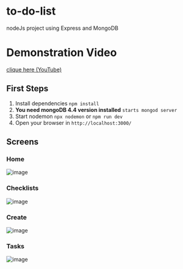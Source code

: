 # to-do-list
nodeJs project using Express and MongoDB

# Demonstration Video
[clique here (YouTube)](https://youtu.be/7Ink3ejHE6A "clique here (YouTube)")

## First Steps

1. Install dependencies 
`npm install`
1. **You need mongoDB 4.4 version installed**
`starts mongod server`
1. Start nodemon
`npx nodemon` or `npm run dev`
4. Open your browser in
`http://localhost:3000/`



## Screens

### Home
![image](https://user-images.githubusercontent.com/65058505/181757470-31b75862-3827-412b-b005-a3ecf0f83001.png)

### Checklists
![image](https://user-images.githubusercontent.com/65058505/181757628-3b347b85-0978-42be-a971-b75e27fb158c.png)

### Create
![image](https://user-images.githubusercontent.com/65058505/181757727-82d7cc20-cbeb-41a5-bafc-f98da7dcb9a3.png)

### Tasks
![image](https://user-images.githubusercontent.com/65058505/181757303-5c8ca388-324c-4da5-afbb-e49dbcacf865.png)
